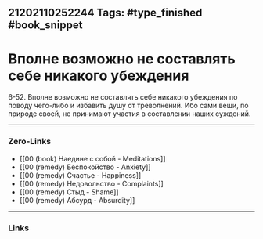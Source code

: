 21202110252244
Tags: #type_finished #book_snippet 
---
# Вполне возможно не составлять себе никакого убеждения

 6-52. Вполне возможно не составлять себе никакого убеждения по поводу чего-либо и избавить душу от треволнений. Ибо сами вещи, по природе своей, не принимают участия в составлении наших суждений. 

---
### Zero-Links
 - [[00 (book) Наедине с собой - Meditations]]
 - [[00 (remedy) Беспокойство - Anxiety]]
 - [[00 (remedy) Счастье - Happiness]]
 - [[00 (remedy) Недовольство - Complaints]]
 - [[00 (remedy) Стыд - Shame]]
 - [[00 (remedy) Абсурд - Absurdity]]
---
### Links
